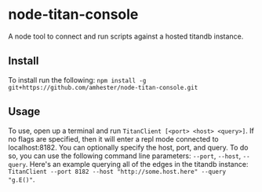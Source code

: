 # node-titan-console
A node tool to connect and run scripts against a hosted titandb instance.

## Install
To install run the following: `npm install -g git+https://github.com/amhester/node-titan-console.git`

## Usage
To use, open up a terminal and run `TitanClient [<port> <host> <query>]`. If no flags are specified, then it will enter a repl mode connected to localhost:8182.
You can optionally specify the host, port, and query. To do so, you can use the following command line parameters: `--port`, `--host`, `--query`. Here's an example querying all of the edges in the titandb instance:
`TitanClient --port 8182 --host "http://some.host.here" --query "g.E()"`.
